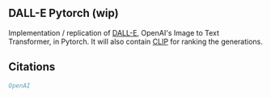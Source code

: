 ## DALL-E Pytorch (wip)

Implementation / replication of <a href="https://openai.com/blog/dall-e/">DALL-E</a>, OpenAI's Image to Text Transformer, in Pytorch. It will also contain <a href="https://openai.com/blog/clip/">CLIP</a> for ranking the generations.

## Citations

```bibtex
OpenAI
```
